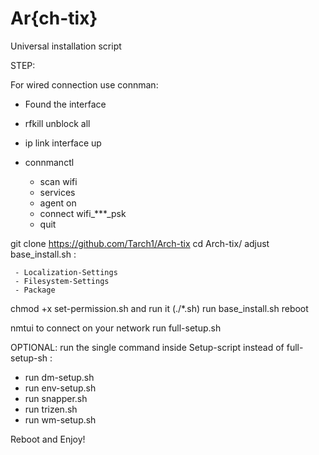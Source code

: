 # Ar{ch-tix}
Universal installation script

STEP:

For wired connection use connman:

- Found the interface
- rfkill unblock all
- ip link interface up
- connmanctl

     - scan wifi
     - services
     - agent on
     - connect wifi_***_psk
     - quit

git clone https://github.com/Tarch1/Arch-tix
cd Arch-tix/
adjust base_install.sh :

     - Localization-Settings
     - Filesystem-Settings
     - Package 

chmod +x set-permission.sh and run it (./*.sh)
run base_install.sh
reboot

nmtui to connect on your network 
run full-setup.sh

OPTIONAL: run the single command inside Setup-script instead of full-setup-sh :

  - run dm-setup.sh
  - run env-setup.sh
  - run snapper.sh
  - run trizen.sh
  - run wm-setup.sh
  
Reboot and Enjoy!
